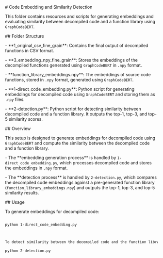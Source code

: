 \# Code Embedding and Similarity Detection



This folder contains resources and scripts for generating embeddings and evaluating similarity between decompiled code and a function library using `GraphCodeBERT`.



\## Folder Structure



\- \*\*1\_original\_csv\_fine\_grain\*\*: Contains the final output of decompiled functions in CSV format.

\- \*\*3\_embedding\_npy\_fine\_grain\*\*: Stores the embeddings of the decompiled functions generated using `GraphCodeBERT` in `.npy` format.

\- \*\*function\_library\_embeddings.npy\*\*: The embeddings of source code functions, stored in `.npy` format, generated using `GraphCodeBERT`.

\- \*\*1-direct\_code\_embedding.py\*\*: Python script for generating embeddings for decompiled code using `GraphCodeBERT` and storing them as `.npy` files.

\- \*\*2-detection.py\*\*: Python script for detecting similarity between decompiled code and a function library. It outputs the top-1, top-3, and top-5 similarity scores.



\## Overview



This setup is designed to generate embeddings for decompiled code using `GraphCodeBERT` and compute the similarity between the decompiled code and a function library.



\- The \*\*embedding generation process\*\* is handled by `1-direct_code_embedding.py`, which processes decompiled code and stores the embeddings in `.npy` format.

\- The \*\*detection process\*\* is handled by `2-detection.py`, which compares the decompiled code embeddings against a pre-generated function library (`function_library_embeddings.npy`) and outputs the top-1, top-3, and top-5 similarity results.



\## Usage



To generate embeddings for decompiled code:

```bash

python 1-direct_code_embedding.py 



To detect similarity between the decompiled code and the function library:

python 2-detection.py 





